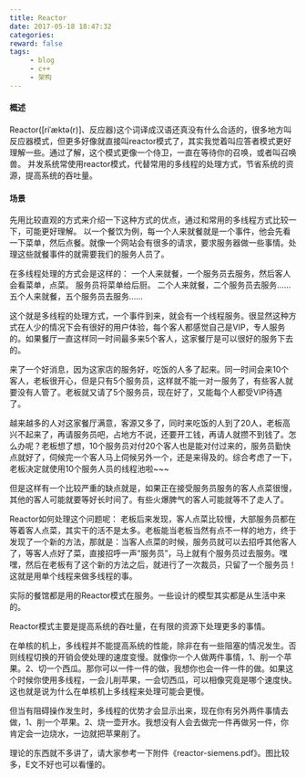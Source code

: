 ```yaml
---
title: Reactor
date: 2017-05-18 18:47:32
categories:
reward: false
tags:
     - blog
     - c++
     - 架构
---
```



#### 概述
Reactor([riˈæktə(r)]、反应器)这个词译成汉语还真没有什么合适的，很多地方叫反应器模式，但更多好像就直接叫reactor模式了，其实我觉着叫应答者模式更好理解一些。通过了解，这个模式更像一个侍卫，一直在等待你的召唤，或者叫召唤兽。
并发系统常使用reactor模式，代替常用的多线程的处理方式，节省系统的资源，提高系统的吞吐量。

 <!--more-->

#### 场景
先用比较直观的方式来介绍一下这种方式的优点，通过和常用的多线程方式比较一下，可能更好理解。
以一个餐饮为例，每一个人来就餐就是一个事件，他会先看一下菜单，然后点餐。就像一个网站会有很多的请求，要求服务器做一些事情。处理这些就餐事件的就需要我们的服务人员了。
 
在多线程处理的方式会是这样的：
一个人来就餐，一个服务员去服务，然后客人会看菜单，点菜。 服务员将菜单给后厨。
二个人来就餐，二个服务员去服务……
五个人来就餐，五个服务员去服务……
 
这个就是多线程的处理方式，一个事件到来，就会有一个线程服务。很显然这种方式在人少的情况下会有很好的用户体验，每个客人都感觉自己是VIP，专人服务的。如果餐厅一直这样同一时间最多来5个客人，这家餐厅是可以很好的服务下去的。
 
来了一个好消息，因为这家店的服务好，吃饭的人多了起来。同一时间会来10个客人，老板很开心，但是只有5个服务员，这样就不能一对一服务了，有些客人就要没有人管了。老板就又请了5个服务员，现在好了，又能每个人都受VIP待遇了。
 
越来越多的人对这家餐厅满意，客源又多了，同时来吃饭的人到了20人，老板高兴不起来了，再请服务员吧，占地方不说，还要开工钱，再请人就攒不到钱了。怎么办呢？老板想了想，10个服务员对付20个客人也是能对付过来的，服务员勤快点就好了，伺候完一个客人马上伺候另外一个，还是来得及的。综合考虑了一下，老板决定就使用10个服务人员的线程池啦~~~
 
但是这样有一个比较严重的缺点就是，如果正在接受服务员服务的客人点菜很慢，其他的客人可能就要等好长时间了。有些火爆脾气的客人可能就等不了走人了。
 
Reactor如何处理这个问题呢：
老板后来发现，客人点菜比较慢，大部服务员都在等着客人点菜，其实干的活不是太多。老板能当老板当然有点不一样的地方，终于发现了一个新的方法，那就是：当客人点菜的时候，服务员就可以去招呼其他客人了，等客人点好了菜，直接招呼一声“服务员”，马上就有个服务员过去服务。嘿嘿，然后在老板有了这个新的方法之后，就进行了一次裁员，只留了一个服务员！这就是用单个线程来做多线程的事。
 
实际的餐馆都是用的Reactor模式在服务。一些设计的模型其实都是从生活中来的。
 
Reactor模式主要是提高系统的吞吐量，在有限的资源下处理更多的事情。
 
在单核的机上，多线程并不能提高系统的性能，除非在有一些阻塞的情况发生。否则线程切换的开销会使处理的速度变慢。就像你一个人做两件事情，1、削一个苹果。2、切一个西瓜。那你可以一件一件的做，我想你也会一件一件的做。如果这个时候你使用多线程，一会儿削苹果，一会切西瓜，可以相像究竟是哪个速度快。这也就是说为什么在单核机上多线程来处理可能会更慢。
 
但当有阻碍操作发生时，多线程的优势才会显示出来，现在你有另外两件事情去做，1、削一个苹果。2、烧一壶开水。我想没有人会去做完一件再做另一件，你肯定会一边烧水，一边就把苹果削了。
 
理论的东西就不多讲了，请大家参考一下附件《reactor-siemens.pdf》。图比较多，E文不好也可以看懂的。